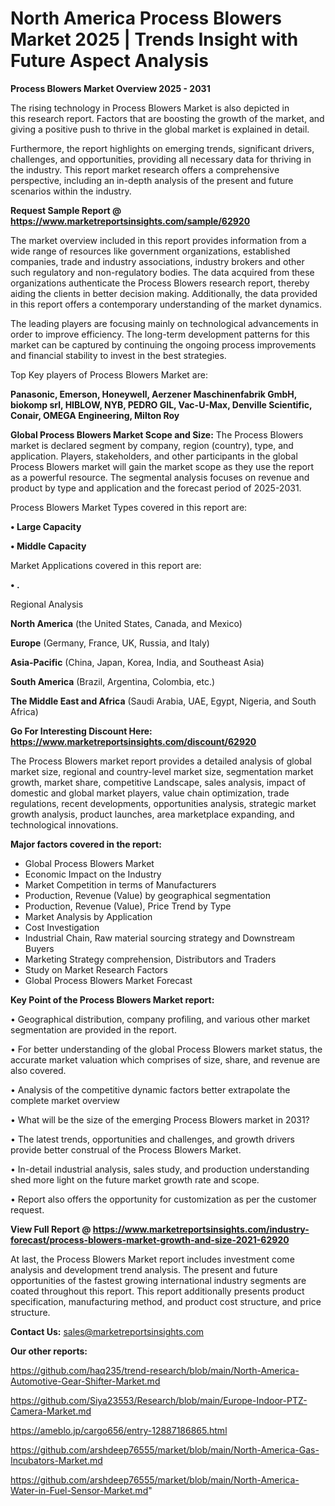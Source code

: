 # North America Process Blowers Market 2025 | Trends Insight with Future Aspect Analysis

<Strong> Process Blowers Market Overview 2025 - 2031</strong>

The rising technology in Process Blowers Market is also depicted in this research report. Factors that are boosting the growth of the market, and giving a positive push to thrive in the global market is explained in detail.

Furthermore, the report highlights on emerging trends, significant drivers, challenges, and opportunities, providing all necessary data for thriving in the industry. This report market research offers a comprehensive perspective, including an in-depth analysis of the present and future scenarios within the industry.

<strong>Request Sample Report @ <a href=https://www.marketreportsinsights.com/sample/62920>https://www.marketreportsinsights.com/sample/62920</a></strong>

The market overview included in this report provides information from a wide range of resources like government organizations, established companies, trade and industry associations, industry brokers and other such regulatory and non-regulatory bodies. The data acquired from these organizations authenticate the Process Blowers research report, thereby aiding the clients in better decision making. Additionally, the data provided in this report offers a contemporary understanding of the market dynamics.

The leading players are focusing mainly on technological advancements in order to improve efficiency. The long-term development patterns for this market can be captured by continuing the ongoing process improvements and financial stability to invest in the best strategies.

Top Key players of Process Blowers Market are:

<strong>Panasonic, Emerson, Honeywell, Aerzener Maschinenfabrik GmbH, biokomp srl, HIBLOW, NYB, PEDRO GIL, Vac-U-Max, Denville Scientific, Conair, OMEGA Engineering, Milton Roy</strong>

<strong><b>Global Process Blowers Market Scope and Size:</b></strong>
The Process Blowers market is declared segment by company, region (country), type, and application. Players, stakeholders, and other participants in the global Process Blowers market will gain the market scope as they use the report as a powerful resource. The segmental analysis focuses on revenue and product by type and application and the forecast period of 2025-2031.

Process Blowers Market Types covered in this report are:

<strong>• Large Capacity

• Middle Capacity</strong>

Market Applications covered in this report are:

<strong>• .</strong> 

Regional Analysis

<strong>North America</strong> (the United States, Canada, and Mexico)

<strong>Europe</strong> (Germany, France, UK, Russia, and Italy)

<strong>Asia-Pacific</strong> (China, Japan, Korea, India, and Southeast Asia)

<strong>South America</strong> (Brazil, Argentina, Colombia, etc.)

<strong>The Middle East and Africa</strong> (Saudi Arabia, UAE, Egypt, Nigeria, and South Africa)

<strong>Go For Interesting Discount Here: <a href=https://www.marketreportsinsights.com/discount/62920>https://www.marketreportsinsights.com/discount/62920</a></strong>

The Process Blowers market report provides a detailed analysis of global market size, regional and country-level market size, segmentation market growth, market share, competitive Landscape, sales analysis, impact of domestic and global market players, value chain optimization, trade regulations, recent developments, opportunities analysis, strategic market growth analysis, product launches, area marketplace expanding, and technological innovations.

<strong><b>Major factors covered in the report:</b></strong>
<ul>
  <li>Global Process Blowers Market </li>
  <li>Economic Impact on the Industry</li>
  <li>Market Competition in terms of Manufacturers</li>
  <li>Production, Revenue (Value) by geographical segmentation</li>
  <li>Production, Revenue (Value), Price Trend by Type</li>
  <li>Market Analysis by Application</li>
  <li>Cost Investigation</li>
  <li>Industrial Chain, Raw material sourcing strategy and Downstream Buyers</li>
  <li>Marketing Strategy comprehension, Distributors and Traders</li>
  <li>Study on Market Research Factors</li>
  <li>Global Process Blowers Market Forecast</li>
</ul>

<strong><b>Key Point of the Process Blowers Market report:</b></strong>

• Geographical distribution, company profiling, and various other market segmentation are provided in the report.

• For better understanding of the global Process Blowers market status, the accurate market valuation which comprises of size, share, and revenue are also covered.

• Analysis of the competitive dynamic factors better extrapolate the complete market overview

• What will be the size of the emerging Process Blowers market in 2031?

• The latest trends, opportunities and challenges, and growth drivers provide better construal of the Process Blowers Market.

• In-detail industrial analysis, sales study, and production understanding shed more light on the future market growth rate and scope.

• Report also offers the opportunity for customization as per the customer request.

<strong><b>View Full Report @ <a href=https://www.marketreportsinsights.com/industry-forecast/process-blowers-market-growth-and-size-2021-62920>https://www.marketreportsinsights.com/industry-forecast/process-blowers-market-growth-and-size-2021-62920</a></b></strong>


At last, the Process Blowers Market report includes investment come analysis and development trend analysis. The present and future opportunities of the fastest growing international industry segments are coated throughout this report. This report additionally presents product specification, manufacturing method, and product cost structure, and price structure.

<strong>Contact Us:</strong>
sales@marketreportsinsights.com

<strong>Our other reports:</strong>

<a href=https://github.com/haq235/trend-research/blob/main/North-America-Automotive-Gear-Shifter-Market.md>https://github.com/haq235/trend-research/blob/main/North-America-Automotive-Gear-Shifter-Market.md</a>

<a href=https://github.com/Siya23553/Research/blob/main/Europe-Indoor-PTZ-Camera-Market.md>https://github.com/Siya23553/Research/blob/main/Europe-Indoor-PTZ-Camera-Market.md</a>

<a href=https://ameblo.jp/cargo656/entry-12887186865.html>https://ameblo.jp/cargo656/entry-12887186865.html</a>

<a href=https://github.com/arshdeep76555/market/blob/main/North-America-Gas-Incubators-Market.md>https://github.com/arshdeep76555/market/blob/main/North-America-Gas-Incubators-Market.md</a>

<a href=https://github.com/arshdeep76555/market/blob/main/North-America-Water-in-Fuel-Sensor-Market.md>https://github.com/arshdeep76555/market/blob/main/North-America-Water-in-Fuel-Sensor-Market.md</a>"
